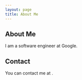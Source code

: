 ```yaml
---
layout: page
title: About Me
---
```


## About Me

I am a software engineer at Google.

## Contact

You can contact me at <SCRIPT LANGUAGE="JavaScript">user = 'not';site = 'kennethcha.ng';document.write('[' + user + '@' + site + '](');document.write(user + '@' + site + ')');</SCRIPT>.
